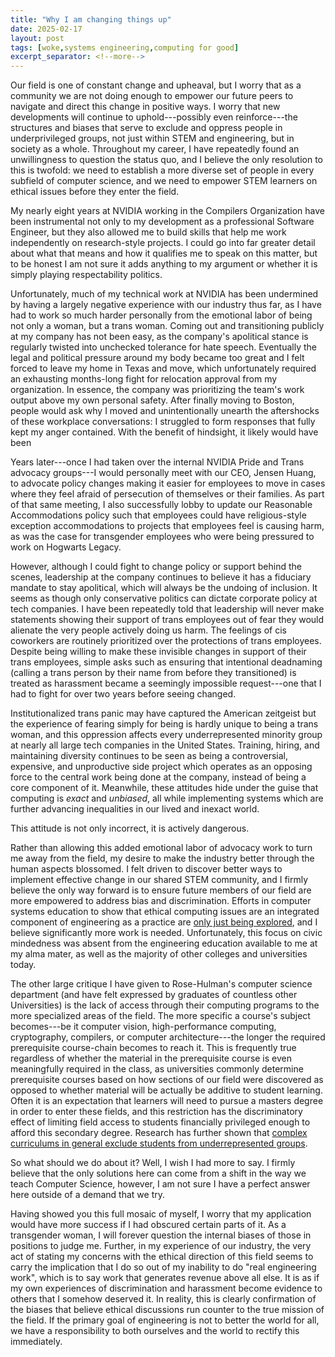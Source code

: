 ```yaml
---
title: "Why I am changing things up"
date: 2025-02-17
layout: post
tags: [woke,systems engineering,computing for good]
excerpt_separator: <!--more-->
---
```


Our field is one of constant change and upheaval, but I worry that as a community we are not doing enough to empower our future peers to navigate and direct this change in positive ways. I worry that new developments will continue to uphold---possibly even reinforce---the structures and biases that serve to exclude and oppress people in underprivileged groups, not just within STEM and engineering, but in society as a whole. Throughout my career, I have repeatedly found an unwillingness to question the status quo, and I believe the only resolution to this is twofold: we need to establish a more diverse set of people in every subfield of computer science, and we need to empower STEM learners on ethical issues before they enter the field.

<!--more-->

<!-- I would like to describe a mosaic for you: the many parts of myself. My identity, my life, my passions, and my purpose have all been constructed from the many disparate pieces that were broken apart, intentionally or otherwise, and reassembled into something greater than the sum of their parts. These pieces come from work -->

<!-- work stuff -->
My nearly eight years at NVIDIA working in the Compilers Organization have been instrumental not only to my development as a professional Software Engineer, but they also allowed me to build skills that help me work independently on research-style projects. I could go into far greater detail about what that means and how it qualifies me to speak on this matter, but to be honest I am not sure it adds anything to my argument or whether it is simply playing respectability politics.

Unfortunately, much of my technical work at NVIDIA has been undermined by having a largely negative experience with our industry thus far, as I have had to work so much harder personally from the emotional labor of being not only a woman, but a trans woman. Coming out and transitioning publicly at my company has not been easy, as the company's apolitical stance is regularly twisted into unchecked tolerance for hate speech. Eventually the legal and political pressure around my body became too great and I felt forced to leave my home in Texas and move, which unfortunately required an exhausting months-long fight for relocation approval from my organization. In essence, the company was prioritizing the team's work output above my own personal safety. After finally moving to Boston, people would ask why I moved and unintentionally unearth the aftershocks of these workplace conversations: I struggled to form responses that fully kept my anger contained. With the benefit of hindsight, it likely would have been

Years later---once I had taken over the internal NVIDIA Pride and Trans advocacy groups---I would personally meet with our CEO, Jensen Huang, to advocate policy changes making it easier for employees to move in cases where they feel afraid of persecution of themselves or their families. As part of that same meeting, I also successfully lobby to update our Reasonable Accommodations policy such that employees could have religious-style exception accommodations to projects that employees feel is causing harm, as was the case for transgender employees who were being pressured to work on Hogwarts Legacy.

However, although I could fight to change policy or support behind the scenes, leadership at the company continues to believe it has a fiduciary mandate to stay apolitical, which will always be the undoing of inclusion. It seems as though only conservative politics can dictate corporate policy at tech companies. I have been repeatedly told that leadership will never make statements showing their support of trans employees out of fear they would alienate the very people actively doing us harm. The feelings of cis coworkers are routinely prioritized over the protections of trans employees. Despite being willing to make these invisible changes in support of their trans employees, simple asks such as ensuring that intentional deadnaming (calling a trans person by their name from before they transitioned) is treated as harassment became a seemingly impossible request---one that I had to fight for over two years before seeing changed.

Institutionalized trans panic may have captured the American zeitgeist but the experience of fearing simply for being is hardly unique to being a trans woman, and this oppression affects every underrepresented minority group at nearly all large tech companies in the United States. Training, hiring, and maintaining diversity continues to be seen as being a controversial, expensive, and unproductive side project which operates as an opposing force to the central work being done at the company, instead of being a core component of it. Meanwhile, these attitudes hide under the guise that computing is *exact* and *unbiased*, all while implementing systems which are further advancing inequalities in our lived and inexact world.

This attitude is not only incorrect, it is actively dangerous.

Rather than allowing this added emotional labor of advocacy work to turn me away from the field, my desire to make the industry better through the human aspects blossomed. I felt driven to discover better ways to implement effective change in our shared STEM community, and I firmly believe the only way forward is to ensure future members of our field are more empowered to address bias and discrimination. Efforts in computer systems education to show that ethical computing issues are an integrated component of engineering as a practice are [only just being explored][HoC], and I believe significantly more work is needed. Unfortunately, this focus on civic mindedness was absent from the engineering education available to me at my alma mater, as well as the majority of other colleges and universities today.

The other large critique I have given to Rose-Hulman's computer science department (and have felt expressed by graduates of countless other Universities) is the lack of access through their computing programs to the more specialized areas of the field. The more specific a course's subject becomes---be it computer vision, high-performance computing, cryptography, compilers, or computer architecture---the longer the required prerequisite course-chain becomes to reach it. This is frequently true regardless of whether the material in the prerequisite course is even meaningfully required in the class, as universities commonly determine prerequisite courses based on how sections of our field were discovered as opposed to whether material will be actually be additive to student learning. Often it is an expectation that learners will need to pursue a masters degree in order to enter these fields, and this restriction has the discriminatory effect of limiting field access to students financially privileged enough to afford this secondary degree. Research has further shown that [complex curriculums in general exclude students from underrepresented groups][CC].

So what should we do about it? Well, I wish I had more to say. I firmly believe that the only solutions here can come from a shift in the way we teach Computer Science, however, I am not sure I have a perfect answer here outside of a demand that we try.

Having showed you this full mosaic of myself, I worry that my application would have more success if I had obscured certain parts of it. As a transgender woman, I will forever question the internal biases of those in positions to judge me. Further, in my experience of our industry, the very act of stating my concerns with the ethical direction of this field seems to carry the implication that I do so out of my inability to do "real engineering work", which is to say work that generates revenue above all else. It is as if my own experiences of discrimination and harassment become evidence to others that I somehow deserved it. In reality, this is clearly confirmation of the biases that believe ethical discussions run counter to the true mission of the field. If the primary goal of engineering is not to better the world for all, we have a responsibility to both ourselves and the world to rectify this immediately.


[HoC]: https://doi.org/10.1145/3478431.3499394
[CC]: https://doi.org/10.1145/3626252.3630835
